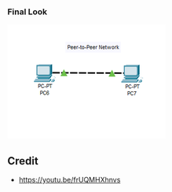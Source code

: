 ### Final Look
![peer-to-peer-network](https://github.com/SalmaKHD/UopeopleProjects/blob/main/networking/peer-to-peer-network/final-result.PNG?raw=true)
## Credit
- https://youtu.be/frUQMHXhnvs
